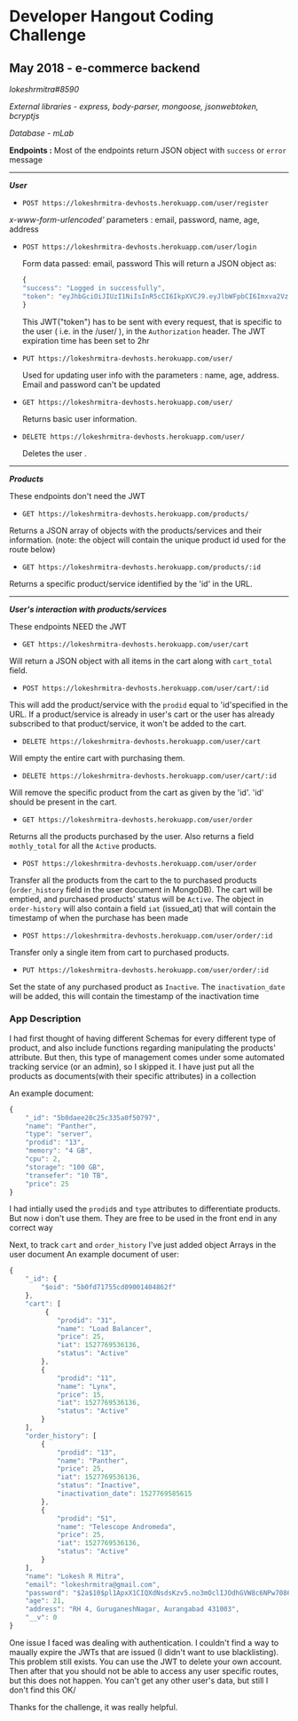# Developer Hangout Coding Challenge
## May 2018 - e-commerce backend

*lokeshrmitra#8590*

*External libraries - express, body-parser, mongoose, jsonwebtoken, bcryptjs*

*Database - mLab*

**Endpoints :**
Most of the endpoints return	JSON object with `success` or `error` message
___
***User***
* `POST https://lokeshrmitra-devhosts.herokuapp.com/user/register`

_x-www-form-urlencoded'_ parameters : email, password, name, age, address
	
* `POST https://lokeshrmitra-devhosts.herokuapp.com/user/login`

	Form data passed: email, password
	This will return a JSON object as:
	```javascript
	{
    "success": "Logged in successfully",
    "token": "eyJhbGciOiJIUzI1NiIsInR5cCI6IkpXVCJ9.eyJlbWFpbCI6Imxva2VzaHJtaXRyYUBnbWFpbC5jb20iLCJpYXQiOjE1Mjc3NjQ5MjYsImV4cCI6MTUyNzc2ODUyNn0.ItzS6uSOfoyUPIOmmXFrYnkrxy9zPSisba8FyjKAsWs"
	}
	```
	This JWT("token") has to be sent with every request, that is specific to the user ( i.e. in the /user/ ), in the `Authorization` header. The JWT expiration time has been set to 2hr
* 	`PUT https://lokeshrmitra-devhosts.herokuapp.com/user/`

	Used for updating user info with the parameters : name, age, address.
	Email and password can't be updated
* `GET https://lokeshrmitra-devhosts.herokuapp.com/user/`

	Returns basic user information.
*	`DELETE https://lokeshrmitra-devhosts.herokuapp.com/user/`

	Deletes the user .
___
***Products***

These endpoints don't need the JWT

* `GET https://lokeshrmitra-devhosts.herokuapp.com/products/`

Returns a JSON array of objects with the products/services and their information.
(note: the object will contain the unique product id used for the route below)
* `GET https://lokeshrmitra-devhosts.herokuapp.com/products/:id`

Returns a specific product/service identified by the 'id' in the URL.
___
***User's interaction with products/services***

These endpoints NEED the JWT

* `GET https://lokeshrmitra-devhosts.herokuapp.com/user/cart`

Will return a JSON object with all items in the cart along with `cart_total` field.

* `POST https://lokeshrmitra-devhosts.herokuapp.com/user/cart/:id`

This will add the product/service with the `prodid` equal to 'id'specified in the URL. If a product/service is already in user's cart or the user has already subscribed to that product/service, it won't be added to the cart.

* `DELETE https://lokeshrmitra-devhosts.herokuapp.com/user/cart`

Will empty the entire cart with purchasing them.

* `DELETE https://lokeshrmitra-devhosts.herokuapp.com/user/cart/:id`

Will remove the specific product from the cart as given by the 'id'. 'id' should be present in the cart.

* `GET https://lokeshrmitra-devhosts.herokuapp.com/user/order`

Returns all the products purchased by the user. Also returns a field `mothly_total` for all the `Active` products.

* `POST https://lokeshrmitra-devhosts.herokuapp.com/user/order`

Transfer all the products from the cart to the to purchased products (`order_history` field in the user document in MongoDB). The cart will be emptied, and purchased products' status will be `Active`. The object in `order-history` will also contain a field `iat` (issued_at) that will contain the timestamp of when the purchase has been made

* `POST https://lokeshrmitra-devhosts.herokuapp.com/user/order/:id`

Transfer only a single item from cart to purchased products.

* `PUT https://lokeshrmitra-devhosts.herokuapp.com/user/order/:id`

Set the state of any purchased product as `Inactive`.  The `inactivation_date` will be added, this will contain the timestamp of the inactivation time


### App Description

I had first thought of having different Schemas for every different type of product, and also include functions regarding manipulating the products' attribute. But then, this type of management comes under some automated tracking service (or an admin), so I skipped it.
I have just put all the products as documents(with their specific attributes) in a collection

An example document:
```javascript
{
    "_id": "5b0daee20c25c335a0f50797",
    "name": "Panther",
    "type": "server",
    "prodid": "13",
    "memory": "4 GB",
    "cpu": 2,
    "storage": "100 GB",
    "transefer": "10 TB",
    "price": 25
}
```
I had intially used the `prodid`s and `type` attributes to differentiate products. But now i don't use them. They are free to be used in the front end in any correct way



Next, to track `cart` and `order_history` I've just added object Arrays in the user document
An example document of user:
```javascript
{
    "_id": {
        "$oid": "5b0fd71755cd09001404862f"
    },
    "cart": [
    	 {
            "prodid": "31",
            "name": "Load Balancer",
            "price": 25,
            "iat": 1527769536136,
            "status": "Active"
        },
        {
            "prodid": "11",
            "name": "Lynx",
            "price": 15,
            "iat": 1527769536136,
            "status": "Active"
        }
    ],
    "order_history": [
        {
            "prodid": "13",
            "name": "Panther",
            "price": 25,
            "iat": 1527769536136,
            "status": "Inactive",
            "inactivation_date": 1527769585615
        },
        {
            "prodid": "51",
            "name": "Telescope Andromeda",
            "price": 25,
            "iat": 1527769536136,
            "status": "Active"
        }
    ],
    "name": "Lokesh R Mitra",
    "email": "lokeshrmitra@gmail.com",
    "password": "$2a$10$pl1ApxX1CIQXdNsdsKzv5.no3mOclIJOdhGVW8c6NPw7086z3xnPS",
    "age": 21,
    "address": "RH 4, GuruganeshNagar, Aurangabad 431003",
    "__v": 0
}
```

One issue I faced was dealing with authentication. I couldn't find a way to maually expire the JWTs that are issued (I didn't want to use blacklisting). This problem still exists. You can use the JWT to delete your own account. Then after that you should not be able to access any user specific routes,  but this does not happen. You can't get any other user's data, but still I don't find this OK/

Thanks for the challenge, it was really helpful.
